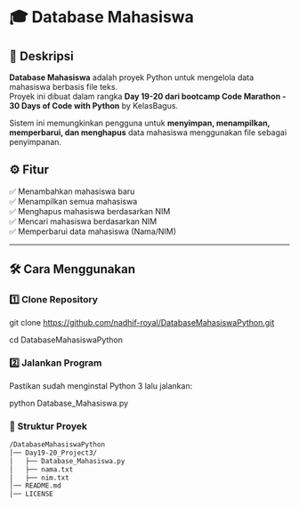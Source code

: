 # 🎓 Database Mahasiswa

## 📌 Deskripsi
**Database Mahasiswa** adalah proyek Python untuk mengelola data mahasiswa berbasis file teks.  
Proyek ini dibuat dalam rangka **Day 19-20 dari bootcamp Code Marathon - 30 Days of Code with Python** by KelasBagus.  

Sistem ini memungkinkan pengguna untuk **menyimpan, menampilkan, memperbarui, dan menghapus** data mahasiswa menggunakan file sebagai penyimpanan.

## ⚙️ Fitur
✅ Menambahkan mahasiswa baru  
✅ Menampilkan semua mahasiswa  
✅ Menghapus mahasiswa berdasarkan NIM  
✅ Mencari mahasiswa berdasarkan NIM  
✅ Memperbarui data mahasiswa (Nama/NIM)  

---

## 🛠️ Cara Menggunakan

### 1️⃣ Clone Repository
git clone https://github.com/nadhif-royal/DatabaseMahasiswaPython.git

cd DatabaseMahasiswaPython

### 2️⃣ Jalankan Program
Pastikan sudah menginstal Python 3 lalu jalankan:

python Database_Mahasiswa.py

### 📂 Struktur Proyek
```sh
/DatabaseMahasiswaPython
│── Day19-20_Project3/
│   ├── Database_Mahasiswa.py
│   ├── nama.txt
│   ├── nim.txt
│── README.md
│── LICENSE
```
